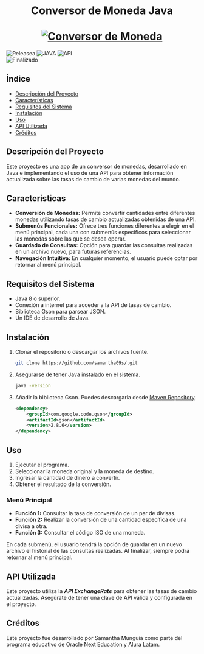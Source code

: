 <div align="center">
  <h1 align="center">
    Conversor de Moneda Java
    <br />
    <br />
    <a href="https://github.com/samantha09s/Conversor-de-Moneda---Challenge-ONE---Java---BackEnd">
      <img src="https://github.com/samantha09s/Conversor-de-Moneda---Challenge-ONE---Java---BackEnd/assets/140031528/52d80c08-0eed-4e18-92fb-3971271fe0ac" alt="Conversor de Moneda">
    </a>
  </h1>
</div>

<p align="center">
  
  ![Releasea](https://img.shields.io/badge/Release%20Date:-Junio/2024-white)
  ![JAVA](https://img.shields.io/badge/JAVA-red)
  ![API](https://img.shields.io/badge/API-ExchangeRateAPI-blue)  
  ![Finalizado](https://img.shields.io/badge/Status:-Demo-white)
</p>

## **Índice**
- [Descripción del Proyecto](#descripción-del-proyecto)
- [Características](#características)
- [Requisitos del Sistema](#requisitos-del-sistema)
- [Instalación](#instalación)
- [Uso](#uso)
- [API Utilizada](#api-utilizada)
- [Créditos](#créditos)

## **Descripción del Proyecto**
Este proyecto es una app de un conversor de monedas, desarrollado en Java e implementando el uso de una API para obtener información actualizada sobre las tasas de cambio de varias monedas del mundo.

## **Características**
- **Conversión de Monedas:** Permite convertir cantidades entre diferentes monedas utilizando tasas de cambio actualizadas obtenidas de una API.
- **Submenús Funcionales:** Ofrece tres funciones diferentes a elegir en el menú principal, cada una con submenús específicos para seleccionar las monedas sobre las que se desea operar.
- **Guardado de Consultas:** Opción para guardar las consultas realizadas en un archivo nuevo, para futuras referencias.
- **Navegación Intuitiva:** En cualquier momento, el usuario puede optar por retornar al menú principal.

## **Requisitos del Sistema**
- Java 8 o superior.
- Conexión a internet para acceder a la API de tasas de cambio.
- Biblioteca Gson para parsear JSON.
- Un IDE de desarrollo de Java.

## **Instalación**
1. Clonar el repositorio o descargar los archivos fuente.
   ```bash
   git clone https://github.com/samantha09s/.git
   ```
2. Asegurarse de tener Java instalado en el sistema.
   ```bash
   java -version
   ```
3. Añadir la biblioteca Gson. Puedes descargarla desde [Maven Repository](https://mvnrepository.com/artifact/com.google.code.gson/gson).
   ```xml
   <dependency>
       <groupId>com.google.code.gson</groupId>
       <artifactId>gson</artifactId>
       <version>2.8.6</version>
   </dependency>
   ```

## **Uso**
1. Ejecutar el programa.
2. Seleccionar la moneda original y la moneda de destino.
3. Ingresar la cantidad de dinero a convertir.
4. Obtener el resultado de la conversión.

### **Menú Principal**
- **Función 1:** Consultar la tasa de conversión de un par de divisas.
- **Función 2:** Realizar la conversión de una cantidad específica de una divisa a otra.
- **Función 3:** Consultar el código ISO de una moneda.

En cada submenú, el usuario tendrá la opción de guardar en un nuevo archivo el historial de las consultas realizadas. Al finalizar, siempre podrá retornar al menú principal.

## **API Utilizada**
Este proyecto utiliza la ***API ExchangeRate*** para obtener las tasas de cambio actualizadas. Asegúrate de tener una clave de API válida y configurada en el proyecto.

## **Créditos**
Este proyecto fue desarrollado por Samantha Munguía como parte del programa educativo de Oracle Next Education y Alura Latam.
